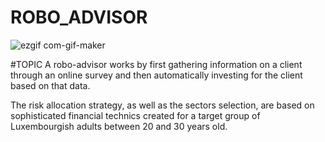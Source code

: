 # ROBO_ADVISOR
![ezgif com-gif-maker](https://user-images.githubusercontent.com/64299794/165606538-087f3709-a0c9-4e01-8bdb-9191d021280e.gif)

#TOPIC
A robo-advisor works by first gathering information on a client through an online survey and then automatically investing for the client based on that data. 

The risk allocation strategy, as well as the sectors selection, are based on sophisticated financial technics created for a target group of Luxembourgish adults between 20 and 30 years old.
